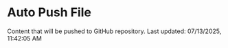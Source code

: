 # Auto Push File

Content that will be pushed to GitHub repository.
Last updated: 07/13/2025, 11:42:05 AM